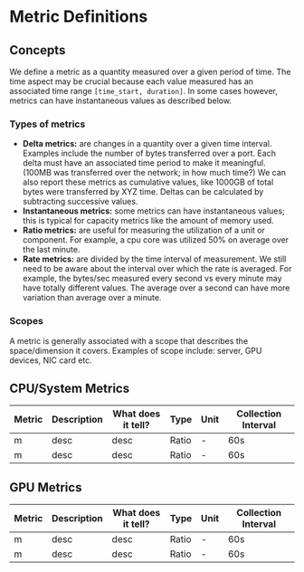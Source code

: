 # Metric Definitions

## Concepts
We define a metric as a quantity measured over a given period of time. The time aspect may be crucial because each value measured has an associated time range `[time_start, duration]`. In some cases however, metrics can have instantaneous values as described below.

### Types of metrics
* **Delta metrics:** are changes in a quantity over a given time interval. Examples include the number of bytes transferred over a port. Each delta must have an associated time period to make it meaningful. (100MB was transferred over the network; in how much time?) We can also report these metrics as cumulative values, like 1000GB of total bytes were transferred by XYZ time. Deltas can be calculated by subtracting successive values.
* **Instantaneous metrics:** some metrics can have instantaneous values; this is typical for capacity metrics like the amount of memory used.
* **Ratio metrics:** are useful for measuring the utilization of a unit or component. For example, a cpu core was utilized 50% on average over the last minute.
* **Rate metrics:** are divided by the time interval of measurement. We still need to be aware about the interval over which the rate is averaged. For example, the bytes/sec measured every second vs every minute may have totally different values. The average over a second can have more variation than average over a minute.

### Scopes
A metric is generally associated with a scope that describes the space/dimension it covers. Examples of scope include: server, GPU devices, NIC card etc.

## CPU/System Metrics
| Metric | Description | What does it tell? | Type | Unit | Collection Interval |
| ----------- | ----------- |----------- |----------- |----------- |----------- |
| m | desc | desc | Ratio | - | 60s |
| m | desc | desc | Ratio | - | 60s |

## GPU Metrics
| Metric | Description | What does it tell? | Type | Unit | Collection Interval |
| ----------- | ----------- |----------- |----------- |----------- |----------- |
| m | desc | desc | Ratio | - | 60s |
| m | desc | desc | Ratio | - | 60s |
